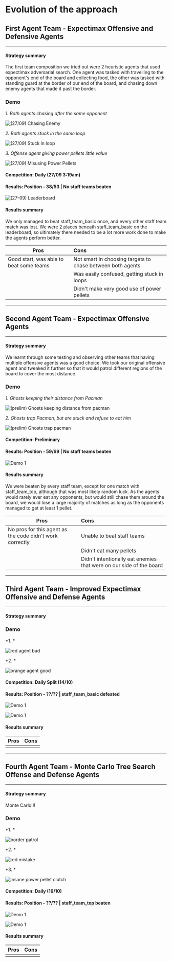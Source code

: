 # Evolution of the approach

## First Agent Team - Expectimax Offensive and Defensive Agents
----
#### Strategy summary
The first team composition we tried out were 2 heuristic agents that used expectimax adversarial search. One agent was tasked with travelling to the opponent's end of the board and collecting food, the other was tasked with standing guard at the border of our end of the board, and chasing down enemy agents that made it past the border.

### Demo

*1. Both agents chasing after the same opponent*

![(27/09) Chasing Enemy](images/27-09_chase_enemy.gif)

*2. Both agents stuck in the same loop*

![(27/09) Stuck in loop](images/27-09_loop.gif) 

*3. Offense agent giving power pellets little value*

![(27/09) Misusing Power Pellets](images/27-09_power.gif)

#### Competition: Daily (27/09 3:19am)
#### Results: Position - 38/53 | No staff teams beaten

![(27-09) Leaderboard](images/27-09_leaderboard.png)

#### Results summary
We only managed to beat staff_team_basic once, and every other staff team match was lost. We were 2 places beneath staff_team_basic on the leaderboard, so ultimately there needed to be a lot more work done to make the agents perform better.

| Pros | Cons |
|-----------------|:-------------|
| Good start, was able to beat some teams | Not smart in choosing targets to chase between both agents |
| | Was easily confused, getting stuck in loops |
| | Didn't make very good use of power pellets |
----
## Second Agent Team - Expectimax Offensive Agents
----
#### Strategy summary
We learnt through some testing and observing other teams that having multiple offensive agents was a good choice. We took our original offensive agent and tweaked it further so that it would patrol different regions of the board to cover the most distance.

### Demo

*1. Ghosts keeping their distance from Pacman*

![(prelim) Ghosts keeping distance from pacman](images/prelim_ghost.gif)

*2. Ghosts trap Pacman, but are stuck and refuse to eat him*

![(prelim) Ghosts trap pacman](images/prelim_stuck.gif)

#### Competition: Preliminary
#### Results: Position - 59/69 | No staff teams beaten

![Demo 1](images/prelim_leaderboard.png)

#### Results summary
We were beaten by every staff team, except for one match with staff_team_top, although that was most likely random luck. As the agents would rarely ever eat any opponents, but would still chase them around the board, we would lose a large majority of matches as long as the opponents managed to get at least 1 pellet.


| Pros | Cons |
|-----------------|:-------------|
| No pros for this agent as the code didn't work correctly | Unable to beat staff teams |
| | Didn't eat many pellets |
| | Didn't intentionally eat enemies that were on our side of the board |
----
## Third Agent Team - Improved Expectimax Offensive and Defense Agents
----
#### Strategy summary

### Demo

*1. *

![red agent bad](images/14-10_redagent_bad.gif)

*2. *

![orange agent good](images/14-10_orangeagent_good.gif)

#### Competition: Daily Split (14/10)
#### Results: Position - ??/?? | staff_team_basic defeated

![Demo 1](images/14-10_split_leaderboard.JPG)

![Demo 1](images/14-10_staff_chart.JPG)

#### Results summary


| Pros | Cons |
|-----------------|:-------------|
|  |  |
----
## Fourth Agent Team - Monte Carlo Tree Search Offense and Defense Agents
----
#### Strategy summary
Monte Carlo!!!

### Demo

*1. *

![border patrol](images/16-10_border_patrol.gif)

*2. *

![red mistake](images/16-10_redmistake.gif)

*3. *

![insane power pellet clutch](images/16-10_power.gif)

#### Competition: Daily (16/10)
#### Results: Position - ??/?? | staff_team_top beaten

![Demo 1](images/16-10_leaderboard.JPG)

![Demo 1](images/16-10_staff_chart.JPG)

#### Results summary


| Pros | Cons |
|-----------------|:-------------|
|  |  |
